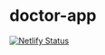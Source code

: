 # doctor-app
[![Netlify Status](https://api.netlify.com/api/v1/badges/66487dd2-a3e3-41f4-935c-3b7a98d4576f/deploy-status)](https://app.netlify.com/sites/doctor-app-3c8e58/deploys)